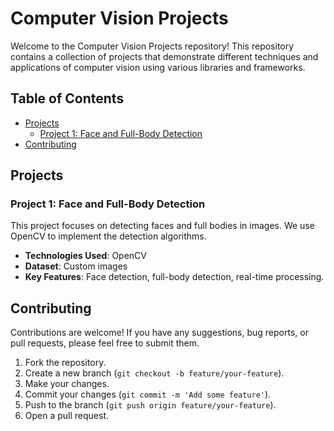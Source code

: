 # Computer Vision Projects

Welcome to the Computer Vision Projects repository! This repository contains a collection of projects that demonstrate different techniques and applications of computer vision using various libraries and frameworks.

## Table of Contents

- [Projects](#projects)
  - [Project 1: Face and Full-Body Detection](#project-1-face-and-full-body-detection)
- [Contributing](#contributing)

## Projects

### Project 1: Face and Full-Body Detection

This project focuses on detecting faces and full bodies in images. We use OpenCV to implement the detection algorithms.

- **Technologies Used**: OpenCV
- **Dataset**: Custom images
- **Key Features**: Face detection, full-body detection, real-time processing.

## Contributing

Contributions are welcome! If you have any suggestions, bug reports, or pull requests, please feel free to submit them.

1. Fork the repository.
2. Create a new branch (`git checkout -b feature/your-feature`).
3. Make your changes.
4. Commit your changes (`git commit -m 'Add some feature'`).
5. Push to the branch (`git push origin feature/your-feature`).
6. Open a pull request.
